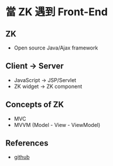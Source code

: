 # 當 ZK 遇到 Front-End

## ZK

- Open source Java/Ajax framework

## Client -> Server

- JavaScript -> JSP/Servlet
- ZK widget -> ZK component

## Concepts of ZK

- MVC
- MVVM (Model - View - ViewModel)

## References

- [github](https://github.com/DevChu/Jcconf2015-ZKDemo)
